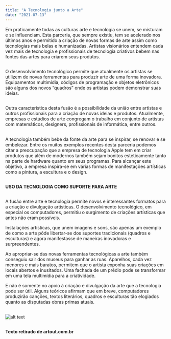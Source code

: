 ```yaml
--- 
title: "A Tecnologia junto a Arte" 
date: "2021-07-13" 
--- 
```

Em praticamente todas as culturas arte e tecnologia se unem, se misturam e se influenciam. Esta parceria, que sempre existiu, tem se acelerado nos últimos anos e permitido a criação de novas formas de arte assim como tecnologias mais belas e humanizadas. Artistas visionários entendem cada vez mais de tecnologia e profissionais de tecnologia criativos bebem nas fontes das artes para criarem seus produtos.
##
O desenvolvimento tecnológico permite que atualmente os artistas se utilizem de novas ferramentas para produzir arte de uma forma inovadora. Equipamentos multimídia, códigos de programação e objetos eletrônicos são alguns dos novos “quadros” onde os artistas podem demonstrar suas ideias.
##
Outra característica desta fusão é a possibilidade da união entre artistas e outros profissionais para a criação de novas ideias e produtos. Atualmente, empresas e estúdios de arte congregam o trabalho em conjunto de artistas com matemáticos, designers, profissionais de informática, entre outros.
##
A tecnologia também bebe da fonte da arte para se inspirar, se renovar e se embelezar. Entre os muitos exemplos recentes desta parceria podemos citar a preocupação que a empresa de tecnologia Apple tem em criar produtos que além de modernos também sejam bonitos esteticamente tanto na parte de hardware quanto em seus programas. Para alcançar este objetivo, a empresa inspira-se em várias formas de manifestações artísticas como a pintura, a escultura e o design.
##
**USO DA TECNOLOGIA COMO SUPORTE PARA ARTE**
##
A fusão entre arte e tecnologia permite novos e interessantes formatos para a criação e divulgação artísticas. O desenvolvimento tecnológico, em especial os computadores, permitiu o surgimento de criações artísticas que antes não eram possíveis.

Instalações artísticas, que unem imagens e sons, são apenas um exemplo de como a arte pôde libertar-se dos suportes tradicionais (quadros e esculturas) e agora manifestasse de maneiras inovadoras e surpreendentes.

Ao apropriar-se das novas ferramentas tecnológicas a arte também conseguiu sair dos museus para ganhar as ruas. Aparelhos, cada vez menores e mais baratos, permitem que o artista exponha suas criações em locais abertos e inusitados. Uma fachada de um prédio pode se transformar em uma tela multimídia para a criatividade.

E não é somente no apoio à criação e divulgação da arte que a tecnologia pode ser útil. Alguns teóricos afirmam que em breve, computadores produzirão canções, textos literários, quadros e esculturas tão elogiados quanto as disputadas obras primas atuais.
##
![alt text](https://conteudo.imguol.com.br/blogs/288/files/2019/06/Mori-Building-Japan-1024x682.jpeg)
##
**Texto retirado de artout.com.br**